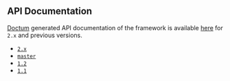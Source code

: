 ## API Documentation

[Doctum](https://github.com/code-lts/doctum) generated API documentation of the framework is available [here](https://twill.io/docs/api/2.x) for `2.x` and previous versions.

- [`2.x`](https://twill.io/docs/api/2.x)
- [`master`](https://twill.io/docs/api/master)
- [`1.2`](https://twill.io/docs/api/1.2)
- [`1.1`](https://twill.io/docs/api/1.1)
